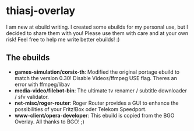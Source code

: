 thiasj-overlay
============

I am new at ebuild writing. I created some ebuilds for my personal use, but I decided to share them with you!
Please use them with care and at your own risk! Feel free to help me write better ebuilds! :)

The ebuilds
-----------------

* **games-simulation/corsix-th**: Modified the original portage ebuild to match the version 0.30! Disable Videos/ffmpeg USE flag. 
Theres an error with ffmpeg/libav
* **media-video/filebot-bin**: The ultimate tv renamer / subtitle downloader / sfv validator.
* **net-misc/roger-router**: Roger Router provides a GUI to enhance the possibilities of your Fritz!Box oder Telekom Speedport.
* **www-client/opera-developer**: This ebuild is copied from the BGO Overlay. All thanks to BGO! ;)

